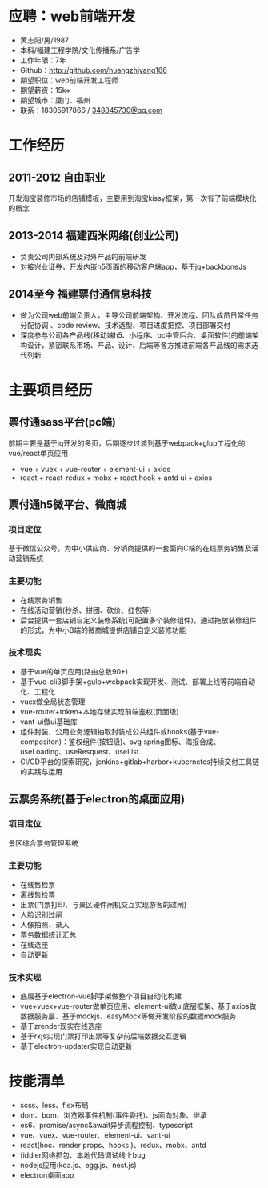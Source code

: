 # 应聘：web前端开发
 - 黄志阳/男/1987 
 - 本科/福建工程学院/文化传播系/广告学 
 - 工作年限：7年
 - Github：http://github.com/huangzhiyang166
 - 期望职位：web前端开发工程师
 - 期望薪资：15k+
 - 期望城市：厦门、福州
 - 联系：18305917866 / 348845730@qq.com
 
 # 工作经历
## 2011-2012  自由职业
开发淘宝装修市场的店铺模板，主要用到淘宝kissy框架，第一次有了前端模块化的概念

## 2013-2014  福建西米网络(创业公司)
- 负责公司内部系统及对外产品的前端研发 
- 对接兴业证券，开发内嵌h5页面的移动客户端app，基于jq+backboneJs 

## 2014至今   福建票付通信息科技
- 做为公司web前端负责人，主导公司前端架构、开发流程、团队成员日常任务分配协调  、code review、技术选型、项目进度把控、项目部署交付
- 深度参与公司各产品线(移动端h5、小程序、pc中管后台、桌面软件)的前端架构设计，紧密联系市场、产品、设计、后端等各方推进前端各产品线的需求迭代列新

# 主要项目经历
## 票付通sass平台(pc端) 
前期主要是基于jq开发的多页，后期逐步过渡到基于webpack+glup工程化的vue/react单页应用 
-  vue + vuex + vue-router + element-ui + axios 
- react + react-redux + mobx + react hook + antd ui + axios 

## 票付通h5微平台、微商城 
### 项目定位
基于微信公众号，为中小供应商、分销商提供的一套面向C端的在线票务销售及活动营销系统

### 主要功能
- 在线票务销售
- 在线活动营销(秒杀、拼团、砍价、红包等)
- 后台提供一套店铺自定义装修系统(可配置多个装修组件)，通过拖放装修组件的形式，为中小B端的微商城提供店铺自定义装修功能

### 技术现实
- 基于vue的单页应用(路由总数90+)
- 基于vue-cli3脚手架+gulp+webpack实现开发、测试、部署上线等前端自动化、工程化
- vuex做全局状态管理
- vue-router+token+本地存储实现前端鉴权(页面级)
- vant-ui做ui基础库
- 组件封装，公用业务逻辑抽取封装成公共组件或hooks(基于vue-compositon)：鉴权组件(按钮级)、svg spring图标、海报合成、useLoading、useResquest、useList..
- CI/CD平台的探索研究，jenkins+gitlab+harbor+kubernetes持续交付工具链的实践与运用

## 云票务系统(基于electron的桌面应用) 
### 项目定位
景区综合票务管理系统

### 主要功能
- 在线售检票
- 离线售检票
- 出票(门票打印、与景区硬件闸机交互实现游客的过闸)
- 人脸识别过闸
- 人像拍照、录入
- 票务数据统计汇总
- 在线选座
- 自动更新

### 技术实现
- 底层基于electron-vue脚手架做整个项目自动化构建
- vue+vuex+vue-router做单页应用、element-ui做ui底层框架、基于axios做数据服务层、基于mockjs、easyMock等做开发阶段的数据mock服务
- 基于zrender现实在线选座
- 基于rxjs实现门票打印出票等复杂前后端数据交互逻辑
- 基于electron-updater实现自动更新


# 技能清单
- scss、less、flex布局
- dom、bom、浏览器事件机制(事件委托)、js面向对象、继承 
- es6、promise/async&await异步流程控制、typescript
- vue、vuex、vue-router、element-ui、vant-ui
- react(hoc、render props、hooks )、redux、mobx、antd
- fiddler网络抓包、本地代码调试线上bug
- nodejs应用(koa.js、egg.js、nest.js)
- electron桌面app



